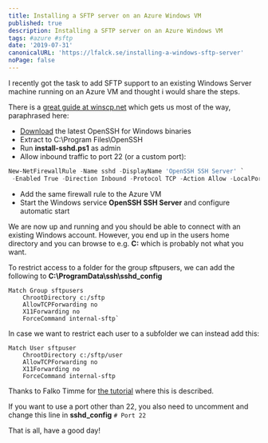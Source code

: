 ```yaml
---
title: Installing a SFTP server on an Azure Windows VM
published: true
description: Installing a SFTP server on an Azure Windows VM
tags: #azure #sftp
date: '2019-07-31'
canonicalURL: 'https://lfalck.se/installing-a-windows-sftp-server'
noPage: false
---
```

I recently got the task to add SFTP support to an existing Windows Server machine running on an Azure VM and thought i would share the steps.

There is a [great guide at winscp.net](https://winscp.net/eng/docs/guide_windows_openssh_server) which gets us most of the way, paraphrased here:

* [Download](https://github.com/PowerShell/Win32-OpenSSH/releases/latest/download/OpenSSH-Win64.zip) the latest OpenSSH for Windows binaries
* Extract to C:\Program Files\OpenSSH
* Run **install-sshd.ps1** as admin
* Allow inbound traffic to port 22 (or a custom port): 

 ```powershell
 New-NetFirewallRule -Name sshd -DisplayName 'OpenSSH SSH Server' `
  -Enabled True -Direction Inbound -Protocol TCP -Action Allow -LocalPort 22
 ```

* Add the same firewall rule to the Azure VM
*  Start the Windows service **OpenSSH SSH Server** and configure automatic start

We are now up and running and you should be able to connect with an existing Windows account. However, you end up in the users home directory and you can browse to e.g. **C:** which is probably not what you want.

To restrict access to a folder for the group sftpusers, we can add the following to **C:\ProgramData\ssh\sshd_config** 

```shell
Match Group sftpusers
    ChrootDirectory c:/sftp
    AllowTCPForwarding no
    X11Forwarding no
    ForceCommand internal-sftp`
```

In case we want to restrict each user to a subfolder  we can instead add this:

```shell
Match User sftpuser
    ChrootDirectory c:/sftp/user
    AllowTCPForwarding no
    X11Forwarding no
    ForceCommand internal-sftp
```
Thanks to Falko Timme for [the tutorial](https://www.howtoforge.com/restricting-users-to-sftp-plus-setting-up-chrooted-ssh-sftp-debian-squeeze) where this is described.

If you want to use a port other than 22, you also need to uncomment and change this line in **sshd_config**
`# Port 22`

That is all, have a good day!